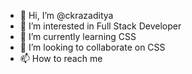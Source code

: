- 👋 Hi, I’m @ckrazaditya
- 👀 I’m interested in Full Stack Developer
- 🌱 I’m currently learning CSS
- 💞️ I’m looking to collaborate on CSS 
- 📫 How to reach me

<!---
ckrazaditya/ckrazaditya is a ✨ special ✨ repository because its `README.md` (this file) appears on your GitHub profile.
You can click the Preview link to take a look at your changes.
--->
